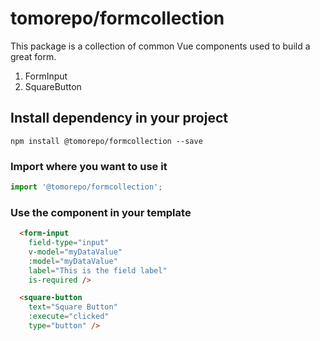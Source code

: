 # tomorepo/formcollection
This package is a collection of common Vue components used to build a great form.
1. FormInput
2. SquareButton

## Install dependency in your project
```
npm install @tomorepo/formcollection --save
```

### Import where you want to use it
```js
import '@tomorepo/formcollection';
```

### Use the component in your template
```html
  <form-input
    field-type="input"
    v-model="myDataValue"
    :model="myDataValue"
    label="This is the field label"
    is-required />

  <square-button
    text="Square Button"
    :execute="clicked"
    type="button" />
```
